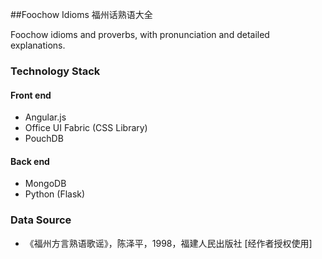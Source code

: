 ##Foochow Idioms 福州话熟语大全

Foochow idioms and proverbs, with pronunciation and detailed explanations.

### Technology Stack

#### Front end
* Angular.js
* Office UI Fabric (CSS Library)
* PouchDB

#### Back end
* MongoDB
* Python (Flask)

### Data Source
  *  《福州方言熟语歌谣》，陈泽平，1998，福建人民出版社 [经作者授权使用]